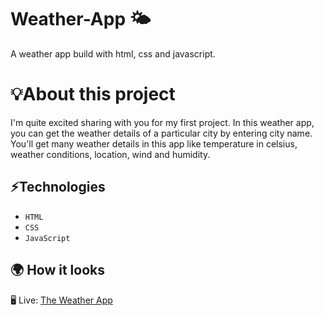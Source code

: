 # Weather-App 🌤️
A weather app build with html, css and javascript.

# 💡About this project 
I'm quite excited sharing with you for my first project. In this weather app, you can get the weather details of a particular city by entering city name. You'll get many weather details in this app like temperature in celsius, weather conditions, location, wind and humidity. 

## ⚡Technologies
* `HTML`
* `CSS`
* `JavaScript`

## 🌍 How it looks 

🖥️ Live: [The Weather App](https://sadikahmetaydin.github.io/weather-app/)
